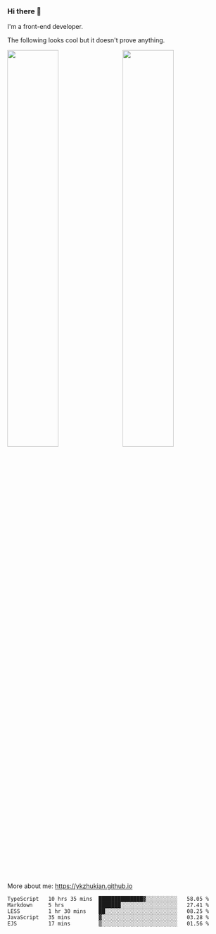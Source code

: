 ### Hi there 👋

I'm a front-end developer.

The following looks cool but it doesn't prove anything.

[<img align="right" width="48%" src="https://github-readme-stats.vercel.app/api?username=ykzhukian&show_icons=true&theme=dracula">](https://github.com/anuraghazra/github-readme-stats)

[<img width="48%" src="https://github-readme-stats.vercel.app/api/top-langs/?username=ykzhukian&layout=compact&theme=dracula">](https://github.com/anuraghazra/github-readme-stats)

More about me: 
https://ykzhukian.github.io

<!--START_SECTION:waka-->
```text
TypeScript   10 hrs 35 mins  ██████████████▓░░░░░░░░░░   58.05 % 
Markdown     5 hrs           ███████░░░░░░░░░░░░░░░░░░   27.41 % 
LESS         1 hr 30 mins    ██░░░░░░░░░░░░░░░░░░░░░░░   08.25 % 
JavaScript   35 mins         ▓░░░░░░░░░░░░░░░░░░░░░░░░   03.28 % 
EJS          17 mins         ▒░░░░░░░░░░░░░░░░░░░░░░░░   01.56 % 
```
<!--END_SECTION:waka-->
